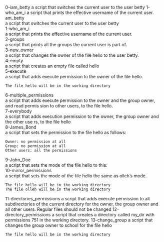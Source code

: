 0-iam_betty
 a script that switches the current user to the user betty
1-who_am_i
a script that prints the effective username of the current user.
am_betty                                                                             
 a script that switches the current user to the user betty                              
1-who_am_i                                                                              
a script that prints the effective username of the current user.                        
2-groups                                                                                
 a script that prints all the groups the current user is part of.                       
3-new_owner                                                                             
 a script that changes the owner of the file hello to the user betty.                   
4-empty                                                                                 
 a script that creates an empty file called hello                                       
5-execute                                                                               
a script that adds execute permission to the owner of the file hello.                   
                                                                                        
    The file hello will be in the working directory                                     
6-multiple_permissions                                                                  
 a script that adds execute permission to the owner and the group owner, and read permis
sion to other users, to the file hello.                                                 
7-everybody                                                                             
 a script that adds execution permission to the owner, the group owner and the other use
rs, to the file hello                                                                   
8-James_Bond                                                                            
a script that sets the permission to the file hello as follows:                         
                                                                                        
    Owner: no permission at all                                                         
    Group: no permission at all                                                         
    Other users: all the permissions                                                    
9-John_Doe                                                                              
a script that sets the mode of the file hello to this:                                  
10-mirror_permissions                                                                   
a script that sets the mode of the file hello the same as olleh’s mode.                 
                                                                                        
    The file hello will be in the working directory                                     
    The file olleh will be in the working directory                                     
11-directories_permissions 
 a script that adds execute permission to all subdirectories of the current directory for the owner, the group owner and all other users. Regular files should not be changed
12-directory_permissions
a script that creates a directory called my_dir with permissions 751 in the working directory.
13-change_group
 a script that changes the group owner to school for the file hello

    The file hello will be in the working directory

